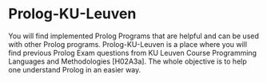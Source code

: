 # Prolog-KU-Leuven

You will find implemented Prolog Programs that are helpful and can be used with other Prolog programs.
Prolog-KU-Leuven is a place where you will find previous Prolog Exam questions from KU Leuven Course Programming Languages and Methodologies [H02A3a].
The whole objective is to help one understand Prolog in an easier way.
